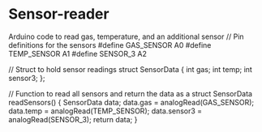 # Sensor-reader
Arduino code to read gas, temperature, and an additional sensor
// Pin definitions for the sensors
#define GAS_SENSOR    A0
#define TEMP_SENSOR   A1
#define SENSOR_3      A2

// Struct to hold sensor readings
struct SensorData {
    int gas;
    int temp;
    int sensor3;
};

// Function to read all sensors and return the data as a struct
SensorData readSensors() {
    SensorData data;
    data.gas = analogRead(GAS_SENSOR);
    data.temp = analogRead(TEMP_SENSOR);
    data.sensor3 = analogRead(SENSOR_3);
    return data;
}
